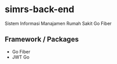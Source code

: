 # simrs-back-end
Sistem Informasi Manajamen Rumah Sakit Go Fiber

## Framework / Packages
- Go Fiber
- JWT Go
